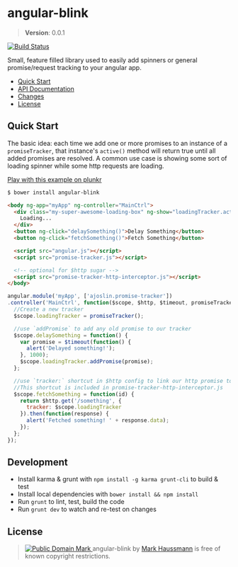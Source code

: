 angular-blink
=============

> **Version**: 0.0.1

[![Build Status](https://travis-ci.org/ajoslin/angular-promise-tracker.png)](https://travis-ci.org/ajoslin/angular-promise-tracker)

Small, feature filled library used to easily add spinners or general promise/request tracking to your angular app.

* [Quick Start](#quick-start)
* [API Documentation](#api-documentation)
* [Changes](https://github.com/ajoslin/angular-promise-tracker/tree/master/CHANGELOG.md)
* [License](#license)

## Quick Start

The basic idea: each time we add one or more promises to an instance of a `promiseTracker`, that instance's `active()` method will return true until all added promises are resolved. A common use case is showing some sort of loading spinner while some http requests are loading.

[Play with this example on plunkr](http://plnkr.co/edit/PrO2ou9b1uANbeGoX6eB?p=preview)

```sh
$ bower install angular-blink
```
```html
<body ng-app="myApp" ng-controller="MainCtrl">
  <div class="my-super-awesome-loading-box" ng-show="loadingTracker.active()">
    Loading...
  </div>
  <button ng-click="delaySomething()">Delay Something</button>
  <button ng-click="fetchSomething()">Fetch Something</button>

  <script src="angular.js"></script>
  <script src="promise-tracker.js"></script>

  <!-- optional for $http sugar -->
  <script src="promise-tracker-http-interceptor.js"></script>
</body>
```
```js
angular.module('myApp', ['ajoslin.promise-tracker'])
.controller('MainCtrl', function($scope, $http, $timeout, promiseTracker) {
  //Create a new tracker
  $scope.loadingTracker = promiseTracker();

  //use `addPromise` to add any old promise to our tracker
  $scope.delaySomething = function() {
    var promise = $timeout(function() {
      alert('Delayed something!');
    }, 1000);
    $scope.loadingTracker.addPromise(promise);
  };

  //use `tracker:` shortcut in $http config to link our http promise to a tracker
  //This shortcut is included in promise-tracker-http-interceptor.js
  $scope.fetchSomething = function(id) {
    return $http.get('/something', {
      tracker: $scope.loadingTracker
    }).then(function(response) {
      alert('Fetched something! ' + response.data);
    });
  };
});
```



## Development

* Install karma & grunt with `npm install -g karma grunt-cli` to build & test
* Install local dependencies with `bower install && npm install`
* Run `grunt` to lint, test, build the code
* Run `grunt dev` to watch and re-test on changes

## <a id="license"></a>License

> <a rel="license" href="http://creativecommons.org/publicdomain/mark/1.0/"> <img src="http://i.creativecommons.org/p/mark/1.0/80x15.png" style="border-style: none;" alt="Public Domain Mark" /> </a> <span property="dct:title">angular-blink</span> by <a href="https://github.com/mhssmnn" rel="dct:creator"><span property="dct:title">Mark Haussmann</span></a> is free of known copyright restrictions.
